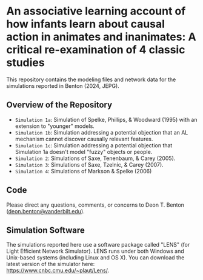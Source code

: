 # An associative learning account of how infants learn about causal action in animates and inanimates: A critical re-examination of 4 classic studies
This repository contains the modeling files and network data for the simulations reported in Benton (2024, JEPG).

## Overview of the Repository
- <code>Simulation 1a</code>: Simulation of Spelke, Phillips, & Woodward (1995) with an extension to "younger" models.
- <code>Simulation 1b</code>: Simulation addressing a potential objection that an AL mechanism cannot discover causally relevant features.
- <code>Simulation 1c</code>: Simulation addressing a potential objection that Simulation 1a doesn't model "fuzzy" objects or people.
- <code>Simulation 2</code>:  Simulations of Saxe, Tenenbaum, & Carey (2005).
- <code>Simulation 3</code>:  Simulations of Saxe, Tzelnic, & Carey (2007).
- <code>Simulation 4</code>: Simulations of Markson & Spelke (2006)

## Code

Please direct any questions, comments, or concerns to Deon T. Benton (<a href="deon.benton@vanderbilt.edu">deon.benton@vanderbilt.edu</a>).


## Simulation Software

The simulations reported here use a software package called "LENS" (for Light Efficient Network Simulator). LENS runs under both Windows and Unix-based systems (including Linux and OS X). You can download the latest version of the simulator here: <a href="[deon.benton@vanderbilt.edu](https://www.cnbc.cmu.edu/~plaut/Lens/)" target="_blank">https://www.cnbc.cmu.edu/~plaut/Lens/</a>.
